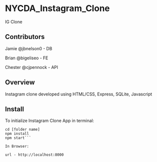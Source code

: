 # NYCDA_Instagram_Clone
IG Clone

## Contributors
Jamie @jbnelson0 - DB

Brian @bigeliseo - FE

Chester @cjpennock - API

## Overview
Instagram clone developed using HTML/CSS, Express, SQLite, Javascript


## Install
To initialize Instagram Clone App in terminal:

```git clone [copy link]
cd [folder name]
npm install
npm start```

In Browser:

url - http://localhost:8000
